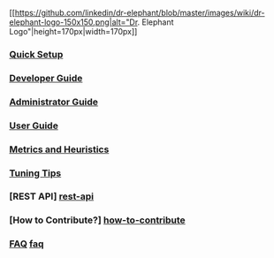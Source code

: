 [[https://github.com/linkedin/dr-elephant/blob/master/images/wiki/dr-elephant-logo-150x150.png|alt="Dr. Elephant Logo"|height=170px|width=170px]]

### [Quick Setup][quick-setup]

### [Developer Guide][dev-guide]

### [Administrator Guide][admin-guide]

### [User Guide][user-guide]

### [Metrics and Heuristics][metrics-and-heuristics]

### [Tuning Tips][tuning-guide]

### [REST API] [rest-api]

### [How to Contribute?] [how-to-contribute]

### [FAQ] [faq]


[quick-setup]: https://github.com/linkedin/dr-elephant/wiki/Quick-Setup-Instructions

[dev-guide]: https://github.com/linkedin/dr-elephant/wiki/Developer-Guide

[admin-guide]: https://github.com/linkedin/dr-elephant/wiki/Administrator-Guide

[user-guide]: https://github.com/linkedin/dr-elephant/wiki/User-Guide

[metrics-and-heuristics]: https://github.com/linkedin/dr-elephant/wiki/Metrics-and-Heuristics

[tuning-guide]: https://github.com/linkedin/dr-elephant/wiki/Tuning-Tips

[rest-api]: https://github.com/linkedin/dr-elephant/wiki/Rest-API

[how-to-contribute]: https://github.com/linkedin/dr-elephant/wiki/How-to-Contribute%3F

[faq]: https://github.com/linkedin/dr-elephant/wiki/FAQ